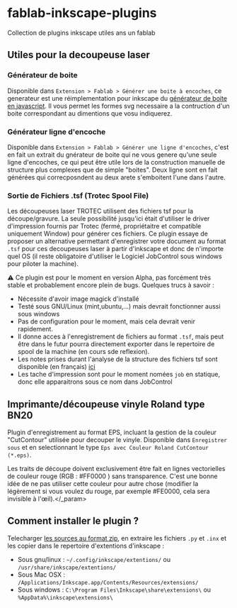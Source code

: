 fablab-inkscape-plugins
=======================

Collection de plugins inkscape utiles ans un fablab

## Utiles pour la decoupeuse laser

### Générateur de boite
Disponible dans `Extension > Fablab > Générer une boite à encoches`, ce generateur est une réimplementation pour inkscape du [générateur de boite en javascript](http://cyberweb.cite-sciences.fr/fablab/tools/svg-box-generator/). Il vous permet les formes svg necessaire a la contruction d'un boite correspondant au dimentions que vosu indiquerez.

### Générateur ligne d'encoche
Disponible dans `Extension > Fablab > Générer une ligne d'encoches`, c'est en fait un extrait du gnérateur de boite qui ne vous genere qu'une seule ligne d'encoches, ce qui peut être utile lors de la construction manuelle de structure plus complexes que de simple "boites". Deux ligne sont en fait générées qui correcposndent au deux arete s'emboitent l'une dans l'autre.

### Sortie de Fichiers .tsf (Trotec Spool File)
Les découpeuses laser TROTEC utilisent des fichiers tsf pour la découpe/gravure. La seule possibilité jusqu'ici était d'utiliser le driver d'impression fournis par Trotec (fermé, propriétaitre et compatible uniquement Window) pour générer ces fichiers. Ce plugin essaye de proposer un alternative permettant d'enregistrer votre document au format `.tsf` pour ces decoupeuses laser à partir d'inkscape et donc de n'importe quel OS (il reste obligatoire d'utiliser le Logiciel JobControl sous windows pour piloter la machine).


⚠ Ce plugin est pour le moment en version Alpha, pas forcément très stable et probablement encore plein de bugs. Quelques trucs à savoir : 
* Nécessite d'avoir image magick d'installé
* Testé sous GNU/Linux (mint,ubuntu,...) mais devrait fonctionner aussi sous windows
* Pas de configuration pour le moment, mais cela devrait venir rapidement.
* Il donne acces à l'enregistrement de fichiers au format `.tsf`, mais peut être dans le futur pourra directement exporter dans le repertoire de spool de la machine (en cours sde reflexion).
* Les notes prises durant l'analyse de la structure des fichiers tsf sont disponible (en français) [ici](http://carrefour-numerique.cite-sciences.fr/fablab/wiki/doku.php?id=machines:decoupe_laser:tsf)
* Les tache d'impression sont pour le moment nomées `job` en statique, donc elle apparaitrons sous ce nom dans JobControl

## Imprimante/découpeuse vinyle Roland type BN20
Plugin d'enregistrement au format EPS, incluant la gestion de la couleur "CutContour" utilisée pour decouper le vinyle.
Disponible dans `Enregistrer sous` et en selectionnant le type `Eps avec Couleur Roland CutContour (*.eps)`. 

Les traits de découpe doivent exclusivement être fait en lignes vectorielles de couleur rouge (RGB : #FF0000 ) sans transparence. 
C'est une bonne idée de ne pas utiliser cette couleur pour autre chose (modifier la légèrement si vous voulez du rouge, par exemple #FE0000, cela sera invisible à l'œil).</_param>


## Comment installer le plugin ?
Telecharger [les sources au format zip](https://github.com/bumblebeefr/fablab-inkscape-plugins/archive/master.zip), en extraire les fichiers `.py` et `.inx` et les copier dans le repertoire d'extentions d'inkscape : 
* Sous gnu/linux : `~/.config/inkscape/extentions/` ou `/usr/share/inkscape/extentions/`
* Sous Mac OSX : `/Applications/Inkscape.app/Contents/Resources/extensions/`
* Sous windows : `C:\Program Files\Inkscape\share\extensions\` ou `%AppData%\inkscape\extensions\`
